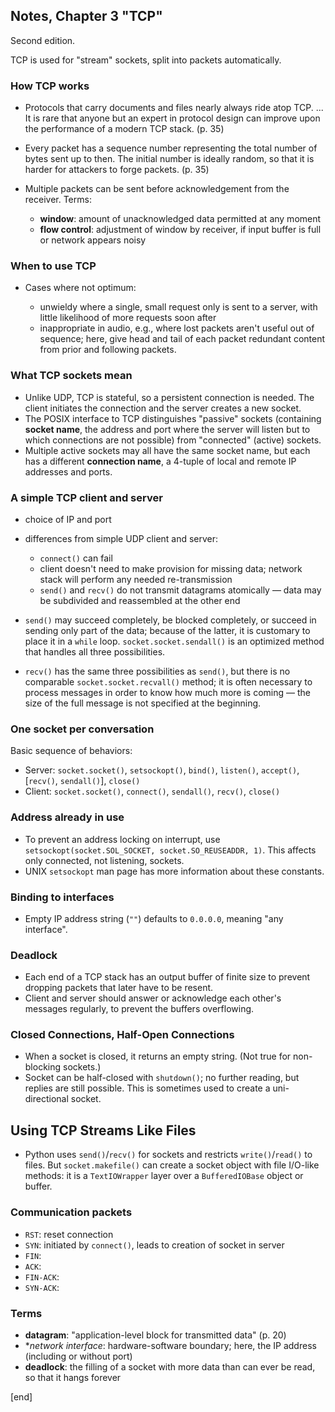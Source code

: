 ## Notes, Chapter 3 "TCP"

Second edition.

TCP is used for "stream" sockets, split into packets automatically.

### How TCP works

 * Protocols that carry documents and files nearly always ride atop TCP. ... It is rare that anyone but an expert in protocol design can improve upon the performance of a modern TCP stack. (p. 35)
 
 * Every packet has a sequence number representing the total number of bytes sent up to then. The initial number is ideally random, so that it is harder for attackers to forge packets. (p. 35)

 * Multiple packets can be sent before acknowledgement from the receiver. Terms:
 
   * **window**: amount of unacknowledged data permitted at any moment
   * **flow control**: adjustment of window by receiver, if input buffer is full or network appears noisy

### When to use TCP

 * Cases where not optimum:
 
   * unwieldy where a single, small request only is sent to a server, with little likelihood of more requests soon after
   * inappropriate in audio, e.g., where lost packets aren't useful out of sequence; here, give head and tail of each packet redundant content from prior and following packets.

### What TCP sockets mean

 * Unlike UDP, TCP is stateful, so a persistent connection is needed. The client initiates the connection and the server creates a new socket.
 * The POSIX interface to TCP distinguishes "passive" sockets (containing **socket name**, the address and port where the server will listen but to which connections are not possible) from "connected" (active) sockets.
 * Multiple active sockets may all have the same socket name, but each has a different **connection name**, a 4-tuple of local and remote IP addresses and ports.

### A simple TCP client and server

 * choice of IP and port
 * differences from simple UDP client and server:
 
   * `connect()` can fail
   * client doesn't need to make provision for missing data; network stack will perform any needed re-transmission
   * `send()` and `recv()` do not transmit datagrams atomically — data may be subdivided and reassembled at the other end

 * `send()` may succeed completely, be blocked completely, or succeed in sending only part of the data; because of the latter, it is customary to place it in a `while` loop. `socket.socket.sendall()` is an optimized method that handles all three possibilities.
 * `recv()` has the same three possibilities as `send()`, but there is no comparable `socket.socket.recvall()` method; it is often necessary to process messages in order to know how much more is coming — the size of the full message is not specified at the beginning.

### One socket per conversation

Basic sequence of behaviors:

 * Server: `socket.socket()`, `setsockopt()`, `bind()`, `listen()`, `accept()`, [`recv()`, `sendall()`], `close()`
 * Client: `socket.socket()`, `connect()`, `sendall()`, `recv()`, `close()`

### Address already in use

 * To prevent an address locking on interrupt, use `setsockopt(socket.SOL_SOCKET, socket.SO_REUSEADDR, 1)`. This affects only connected, not listening, sockets.
 * UNIX `setsockopt` man page has more information about these constants.

### Binding to interfaces

 * Empty IP address string (`""`) defaults to `0.0.0.0`, meaning "any interface".

### Deadlock

 * Each end of a TCP stack has an output buffer of finite size to prevent dropping packets that later have to be resent.
 * Client and server should answer or acknowledge each other's messages regularly, to prevent the buffers overflowing.

### Closed Connections, Half-Open Connections

 * When a socket is closed, it returns an empty string. (Not true for non-blocking sockets.)
 * Socket can be half-closed with `shutdown()`; no further reading, but replies are still possible. This is sometimes used to create a uni-directional socket.

## Using TCP Streams Like Files

 * Python uses `send()`/`recv()` for sockets and restricts `write()`/`read()` to files. But `socket.makefile()` can create a socket object with file I/O-like methods: it is a `TextIOWrapper` layer over a `BufferedIOBase` object or buffer.

### Communication packets

 * `RST`: reset connection
 * `SYN`: initiated by `connect()`, leads to creation of socket in server
 * `FIN`: 
 * `ACK`: 
 * `FIN-ACK`: 
 * `SYN-ACK`: 

### Terms

 * **datagram**: "application-level block for transmitted data" (p. 20)
 * **network interface*: hardware-software boundary; here, the IP address (including or without port)
 * **deadlock**: the filling of a socket with more data than can ever be read, so that it hangs forever

[end]
